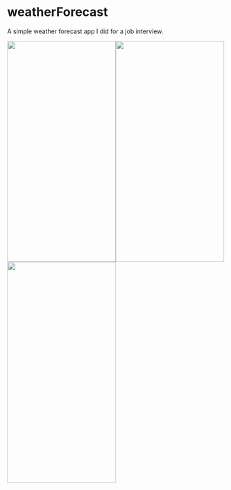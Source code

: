 # weatherForecast

A simple weather forecast app I did for a job interview.

<img src="https://i.imgur.com/RSnNqRA.png" width="250" height="510"><img src="https://i.imgur.com/6dXiF89.png" width="250" height="510"><img src="https://i.imgur.com/lVLzyfi.png" width="250" height="510">



